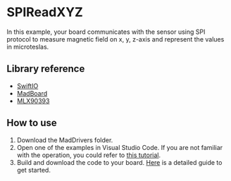 # SPIReadXYZ

In this example, your board communicates with the sensor using SPI protocol to measure magnetic field on x, y, z-axis and represent the values in microteslas.

## Library reference

* [SwiftIO](https://github.com/madmachineio/SwiftIO)
* [MadBoard](https://github.com/madmachineio/MadBoards)
* [MLX90393](https://github.com/madmachineio/MadDrivers/tree/main/Sources/MLX90393/MLX90393.swift)


## How to use

1. Download the MadDrivers folder.
2. Open one of the examples in Visual Studio Code. If you are not familiar with the operation, you could refer to [this tutorial](https://docs.madmachine.io/how-to/open-project).
3. Build and download the code to your board. [Here](https://docs.madmachine.io/overview/run-your-first-project) is a detailed guide to get started.